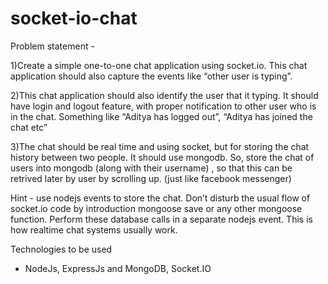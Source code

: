 # socket-io-chat


Problem statement -

1)Create a simple one-to-one chat application using socket.io. This chat application
should also capture the events like “other user is typing”.

2)This chat application should also identify the user that it typing. It should have
login and logout feature, with proper notification to other user who is in the chat.
Something like “Aditya has logged out”, “Aditya has joined the chat etc”

3)The chat should be real time and using socket, but for storing the chat history
between two people. It should use mongodb. So, store the chat of users into
mongodb (along with their username) , so that this can be retrived later by user
by scrolling up. (just like facebook messenger)

Hint - use nodejs events to store the chat. Don’t disturb the usual flow of
socket.io code by introduction mongoose save or any other mongoose function.
Perform these database calls in a separate nodejs event. This is how realtime
chat systems usually work.

Technologies to be used 

- NodeJs, ExpressJs and MongoDB, Socket.IO
